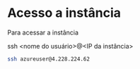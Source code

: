 # Acesso a instância

Para acessar a instância

ssh <nome do usuário>@<IP da instância>

```bash
ssh azureuser@4.228.224.62
```
